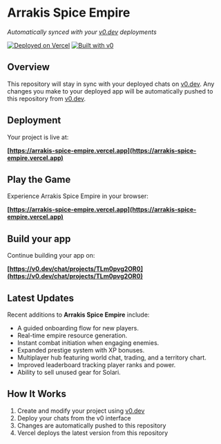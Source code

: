 # Arrakis Spice Empire

*Automatically synced with your [v0.dev](https://v0.dev) deployments*

[![Deployed on Vercel](https://img.shields.io/badge/Deployed%20on-Vercel-black?style=for-the-badge&logo=vercel)](https://arrakis-spice-empire.vercel.app)
[![Built with v0](https://img.shields.io/badge/Built%20with-v0.dev-black?style=for-the-badge)](https://v0.dev/chat/projects/TLm0pvg2OR0)

## Overview

This repository will stay in sync with your deployed chats on [v0.dev](https://v0.dev).
Any changes you make to your deployed app will be automatically pushed to this repository from [v0.dev](https://v0.dev).

## Deployment

Your project is live at:

**[https://arrakis-spice-empire.vercel.app](https://arrakis-spice-empire.vercel.app)**

## Play the Game

Experience Arrakis Spice Empire in your browser:

**[https://arrakis-spice-empire.vercel.app](https://arrakis-spice-empire.vercel.app)**

## Build your app

Continue building your app on:

**[https://v0.dev/chat/projects/TLm0pvg2OR0](https://v0.dev/chat/projects/TLm0pvg2OR0)**

## Latest Updates

Recent additions to **Arrakis Spice Empire** include:

- A guided onboarding flow for new players.
- Real-time empire resource generation.
- Instant combat initiation when engaging enemies.
- Expanded prestige system with XP bonuses.
- Multiplayer hub featuring world chat, trading, and a territory chart.
- Improved leaderboard tracking player ranks and power.
- Ability to sell unused gear for Solari.

## How It Works

1. Create and modify your project using [v0.dev](https://v0.dev)
2. Deploy your chats from the v0 interface
3. Changes are automatically pushed to this repository
4. Vercel deploys the latest version from this repository
